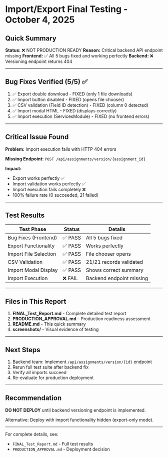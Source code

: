# Import/Export Final Testing - October 4, 2025

## Quick Summary

**Status:** ❌ NOT PRODUCTION READY
**Reason:** Critical backend API endpoint missing
**Frontend:** ✅ All 5 bugs fixed and working perfectly
**Backend:** ❌ Versioning endpoint returns 404

---

## Bug Fixes Verified (5/5) ✅

1. ✅ Export double download - FIXED (only 1 file downloads)
2. ✅ Import button disabled - FIXED (opens file chooser)
3. ✅ CSV validation (Field ID detection) - FIXED (column 0 detected)
4. ✅ Import modal HTML - FIXED (displays correctly)
5. ✅ Import execution (ServicesModule) - FIXED (no frontend errors)

---

## Critical Issue Found

**Problem:** Import execution fails with HTTP 404 errors

**Missing Endpoint:** `POST /api/assignments/version/{assignment_id}`

**Impact:**
- Export works perfectly ✅
- Import validation works perfectly ✅
- Import execution fails completely ❌
- 100% failure rate (0 succeeded, 21 failed)

---

## Test Results

| Test Phase | Status | Details |
|------------|--------|---------|
| Bug Fixes (Frontend) | ✅ PASS | All 5 bugs fixed |
| Export Functionality | ✅ PASS | Works perfectly |
| Import File Selection | ✅ PASS | File chooser opens |
| CSV Validation | ✅ PASS | 21/21 records validated |
| Import Modal Display | ✅ PASS | Shows correct summary |
| Import Execution | ❌ FAIL | Backend endpoint missing |

---

## Files in This Report

1. **FINAL_Test_Report.md** - Complete detailed test report
2. **PRODUCTION_APPROVAL.md** - Production readiness assessment
3. **README.md** - This quick summary
4. **screenshots/** - Visual evidence of testing

---

## Next Steps

1. Backend team: Implement `/api/assignments/version/{id}` endpoint
2. Rerun full test suite after backend fix
3. Verify all imports succeed
4. Re-evaluate for production deployment

---

## Recommendation

**DO NOT DEPLOY** until backend versioning endpoint is implemented.

Alternative: Deploy with import functionality hidden (export-only mode).

---

For complete details, see:
- `FINAL_Test_Report.md` - Full test results
- `PRODUCTION_APPROVAL.md` - Deployment decision
